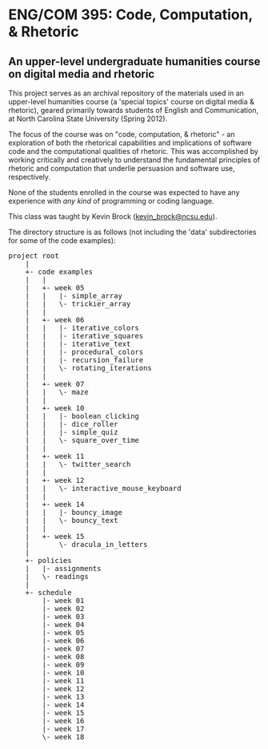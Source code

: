 # ENG/COM 395: Code, Computation, & Rhetoric

## An upper-level undergraduate humanities course on digital media and rhetoric

This project serves as an archival repository of the materials used in an upper-level humanities course (a 'special topics' course on digital media & rhetoric), geared primarily towards students of English and Communication, at North Carolina State University (Spring 2012). 

The focus of the course was on "code, computation, & rhetoric" - an exploration of both the rhetorical capabilities and implications of software code and the computational qualities of rhetoric. This was accomplished by working critically and creatively to understand the fundamental principles of rhetoric and computation that underlie persuasion and software use, respectively.

None of the students enrolled in the course was expected to have any experience with _any kind_ of programming or coding language.

This class was taught by Kevin Brock (kevin_brock@ncsu.edu).

The directory structure is as follows (not including the 'data' subdirectories for some of the code examples):

<pre>
project root 
	|
	+- code examples
	|	|
	|	+- week 05
	|	|	|- simple_array
	|	|	\- trickier_array
	|	|
	|	+- week 06
	|	|	|- iterative_colors
	|	|	|- iterative_squares
	|	|	|- iterative_text
	|	|	|- procedural_colors
	|	|	|- recursion_failure
	|	|	\- rotating_iterations
	|	|
	|	+- week 07
	|	|	\- maze
	|	|
	|	+- week 10
	|	|	|- boolean_clicking
	|	|	|- dice_roller
	|	|	|- simple_quiz
	|	|	\- square_over_time
	|	|
	|	+- week 11
	|	|	\- twitter_search
	|	|
	|	+- week 12
	|	|	\- interactive_mouse_keyboard
	|	|
	|	+- week 14
	|	|	|- bouncy_image
	|	|	\- bouncy_text
	|	|
	|	+- week 15
	|		\- dracula_in_letters
	|
	+- policies
	|	|- assignments
	|	\- readings
	|
	+- schedule
		|- week 01
		|- week 02
		|- week 03
		|- week 04
		|- week 05
		|- week 06
		|- week 07
		|- week 08
		|- week 09
		|- week 10
		|- week 11
		|- week 12
		|- week 13
		|- week 14
		|- week 15
		|- week 16
		|- week 17
		\- week 18
</pre>